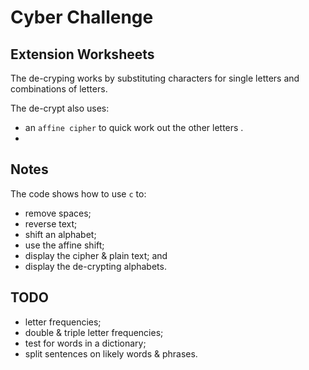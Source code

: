# Cyber Challenge

## Extension Worksheets

The de-cryping works by substituting characters for 
single letters and combinations of letters.

The de-crypt also uses:   
* an `affine cipher` to quick work out the other letters .  
*    

## Notes

The code shows how to use `c` to:   
* remove spaces;   
* reverse text;   
* shift an alphabet;   
* use the affine shift;   
* display the cipher & plain text; and   
* display the de-crypting alphabets.


## TODO

* letter frequencies;   
* double & triple letter frequencies;   
* test for words in a dictionary;   
* split sentences on likely words & phrases. 